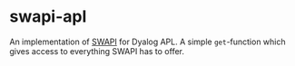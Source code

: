 # swapi-apl

An implementation of [SWAPI](https://swapi.co) for Dyalog APL.
A simple `get`-function which gives access to everything SWAPI has to offer.